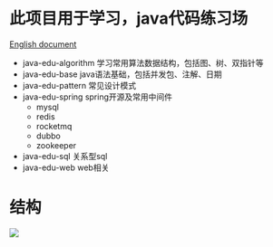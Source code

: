 # 此项目用于学习，java代码练习场

[English document](https://github.com/deipss/java-edu/blob/master/README-en.md)


- java-edu-algorithm 学习常用算法数据结构，包括图、树、双指针等
- java-edu-base java语法基础，包括并发包、注解、日期
- java-edu-pattern 常见设计模式
- java-edu-spring spring开源及常用中间件
  - mysql
  - redis
  - rocketmq
  - dubbo 
  - zookeeper
- java-edu-sql 关系型sql
- java-edu-web web相关

# 结构
![](http://www.plantuml.com/plantuml/uml/VLBBJi905DtVh-XI5_o02nENhboOk3MbZBIaxPJfe274H4K8BtaanXU92L492mLMf3m-fzFAYbzmsYB5GkpgzfnxppbtPd0yXIGgY6eI4uNA6k00K7IAaaIa2jPp8F1ltYuwfQOzgJaFOrOhk2-ttyEyUz-3ozyH2MkQrvsXYWfIrf0HWPI9TP0p56CLP4gDO6OnAtrthvtoazlliEBTiK4KFSdwO_RSiwslnQmCPzG8XT4vqcaEMF_5UHpPqochT9RUfZzfJwhsTCGJkUqMQtw2bbuMAmKJaND5GWU6mcK6O_R-uDG_MECDsEo6MTP6uw5cg3a8UhWkwx-wzM7KZJLQpCe3d-TH-F86rdbEWNLlzhGq9-TNruAtSr267WcHQsjPCwq2Ce6WX6A294eo2bikKFmKarEJYeGYmZCt1wpIypmBVcpEhtw47NuTJlNpv6YN2y3VKI4Ms_SCjy7XeVp3UYUnZVRlP1iHl89jJFZ6O4qy6YLAUU6ZsD8Z2eS6KMRjDGFuqQEs6w2_U8WkBG628Zh-0m00)
